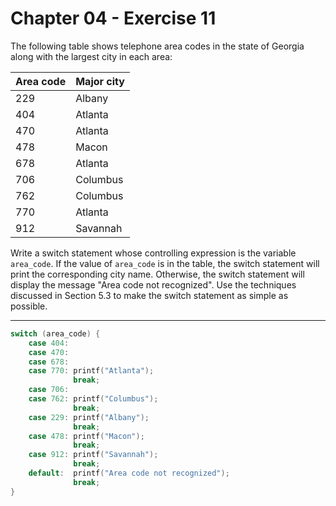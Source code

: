 # Chapter 04 - Exercise 11

The following table shows telephone area codes in the state of Georgia along
with the largest city in each area:

| Area code |  Major city |
|-----------|-------------|
|    229    | Albany      |
|    404    | Atlanta     |
|    470    | Atlanta     |
|    478    | Macon       |
|    678    | Atlanta     |
|    706    | Columbus    |
|    762    | Columbus    |
|    770    | Atlanta     |
|    912    | Savannah    |

Write a switch statement whose controlling expression is the variable
`area_code`.  If the value of `area_code` is in the table, the switch statement
will print the corresponding city name.  Otherwise, the switch statement will
display the message "Area code not recognized". Use the techniques discussed in
Section 5.3 to make the switch statement as simple as possible.


---

```C
switch (area_code) {
    case 404:
    case 470:
    case 678:
    case 770: printf("Atlanta");
              break;
    case 706:
    case 762: printf("Columbus");
              break;
    case 229: printf("Albany");
              break;
    case 478: printf("Macon");
              break;
    case 912: printf("Savannah");
              break;
    default:  printf("Area code not recognized");
              break;
}
```
